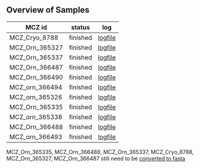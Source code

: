 ## Overview of Samples 

| MCZ id | status | log |
|---|---|---|
|MCZ_Cryo_8788|finished|[logfile](https://github.com/harvardinformatics/scrub-jay-genomics/blob/main/00_assembly/logs/MCZ_Cryo_8788.log)|
|MCZ_Orn_365327|finished|[logfile](https://github.com/harvardinformatics/scrub-jay-genomics/blob/main/00_assembly/logs/MCZ_Orn_365327.log)|
|MCZ_Orn_365337|finished|[logfile](https://github.com/harvardinformatics/scrub-jay-genomics/blob/main/00_assembly/logs/MCZ_Orn_365337.log)|
|MCZ_Orn_366487|finished|[logfile](https://github.com/harvardinformatics/scrub-jay-genomics/blob/main/00_assembly/logs/MCZ_Orn_366487.log)|
|MCZ_Orn_366490|finished|[logfile](https://github.com/harvardinformatics/scrub-jay-genomics/blob/main/00_assembly/logs/MCZ_Orn_366490.log)|
|MCZ_orn_366494|finished|[logfile](https://github.com/harvardinformatics/scrub-jay-genomics/blob/main/00_assembly/logs/MCZ_orn_366494.log)|
|MCZ_orn_365326|finished|[logfile](https://github.com/harvardinformatics/scrub-jay-genomics/blob/main/00_assembly/logs/MCZ_orn_365326.log)|
|MCZ_Orn_365335|finished|[logfile](https://github.com/harvardinformatics/scrub-jay-genomics/blob/main/00_assembly/logs/MCZ_Orn_365335.log)|
|MCZ_orn_365338|finished|[logfile](https://github.com/harvardinformatics/scrub-jay-genomics/blob/main/00_assembly/logs/MCZ_orn_365338.log)|
|MCZ_Orn_366488|finished|[logfile](https://github.com/harvardinformatics/scrub-jay-genomics/blob/main/00_assembly/logs/MCZ_Orn_366488.log)|
|MCZ_orn_366493|finished|[logfile](https://github.com/harvardinformatics/scrub-jay-genomics/blob/main/00_assembly/logs/MCZ_orn_366493.log)|

MCZ_Orn_365335, MCZ_Orn_366488, MCZ_Orn_365337, MCZ_Cryo_8788, MCZ_Orn_365327, MCZ_Orn_366487 still need to be [converted to fasta](https://hifiasm.readthedocs.io/en/latest/faq.html#how-do-i-get-contigs-in-fasta)
